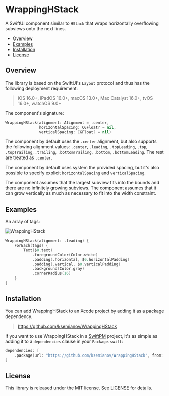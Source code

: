 # WrappingHStack

A SwiftUI component similar to `HStack` that wraps horizontally overflowing subviews onto the next lines.

  * [Overview](#overview)
  * [Examples](#examples)
  * [Installation](#installation)
  * [License](#license)

## Overview

The library is based on the SwiftUI's `Layout` protocol and thus has the following deployment requirement:

> iOS 16.0+, iPadOS 16.0+, macOS 13.0+, Mac Catalyst 16.0+, tvOS 16.0+, watchOS 9.0+

The component's signature:

``` swift
WrappingHStack(alignment: Alignment = .center,
               horizontalSpacing: CGFloat? = nil,
               verticalSpacing: CGFloat? = nil)
```

The component by default uses the `.center` alignment, but also supports the following alignment values: `.center`, `.leading`, `.topLeading`, `.top`, `.topTrailing`, `.trailing`, `.bottomTrailing`, `.bottom`, `.bottomLeading`. The rest are treated as `.center`.

The component by default uses system the provided spacing, but it's also possible to specify explicit `horizontalSpacing` and `verticalSpacing`.

The component assumes that the largest subview fits into the bounds and there are no infinitely growing subviews. The component assumes that it can grow vertically as much as necessary to fit into the width constraint.

## Examples

An array of tags:

![WrappingHStack](https://user-images.githubusercontent.com/18328341/205410620-19e66e2c-6dc4-4354-9c6a-f25a3704b2ac.gif)

``` swift
WrappingHStack(alignment: .leading) {
    ForEach(tags) {
        Text($0.text)
            .foregroundColor(Color.white)
            .padding(.horizontal, $0.horizontalPadding)
            .padding(.vertical, $0.verticalPadding)
            .background(Color.gray)
            .cornerRadius(16)
    }
}
```


## Installation

You can add WrappingHStack to an Xcode project by adding it as a package dependency.

> https://github.com/ksemianov/WrappingHStack

If you want to use WrappingHStack in a [SwiftPM](https://swift.org/package-manager/) project, 
it's as simple as adding it to a `dependencies` clause in your `Package.swift`:

``` swift
dependencies: [
    .package(url: "https://github.com/ksemianov/WrappingHStack", from: "0.1.0")
]
```

## License

This library is released under the MIT license. See [LICENSE](LICENSE) for details.
